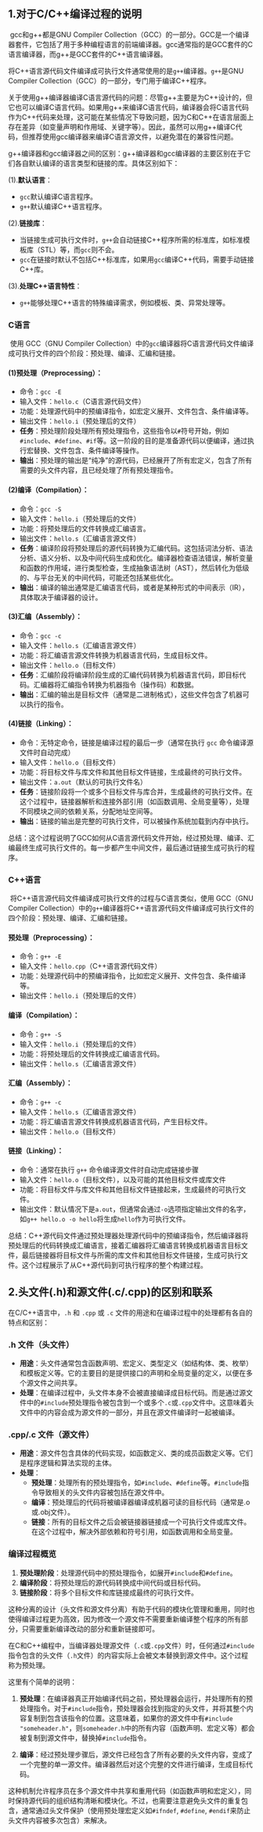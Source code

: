 ## 1.对于C/C++编译过程的说明

​	gcc和g++都是GNU Compiler Collection（GCC）的一部分。GCC是一个编译器套件，它包括了用于多种编程语言的前端编译器。gcc通常指的是GCC套件的C语言编译器，而g++是GCC套件的C++语言编译器。

​	将C++语言源代码文件编译成可执行文件通常使用的是`g++`编译器。`g++`是GNU Compiler Collection（GCC）的一部分，专门用于编译C++程序。

​	关于使用g++编译器编译C语言源代码的问题：尽管g++主要是为C++设计的，但它也可以编译C语言代码。如果用g++来编译C语言代码，编译器会将C语言代码作为C++代码来处理，这可能在某些情况下导致问题，因为C和C++在语言层面上存在差异（如变量声明和作用域、关键字等）。因此，虽然可以用g++编译C代码，但推荐使用gcc编译器来编译C语言源文件，以避免潜在的兼容性问题。

​	g++编译器和gcc编译器之间的区别：g++编译器和gcc编译器的主要区别在于它们各自默认编译的语言类型和链接的库。具体区别如下：

(1).**默认语言**：

- `gcc`默认编译C语言程序。
- `g++`默认编译C++语言程序。

(2).**链接库**：

- 当链接生成可执行文件时，`g++`会自动链接C++程序所需的标准库，如标准模板库（STL）等，而`gcc`则不会。
- `gcc`在链接时默认不包括C++标准库，如果用`gcc`编译C++代码，需要手动链接C++库。

(3).**处理C++语言特性**：

- `g++`能够处理C++语言的特殊编译需求，例如模板、类、异常处理等。



### C语言

​	使用 GCC（GNU Compiler Collection）中的`gcc`编译器将C语言源代码文件编译成可执行文件的四个阶段：预处理、编译、汇编和链接。

#### (1)预处理（Preprocessing）：

- 命令：`gcc -E`
- 输入文件：`hello.c`（C语言源代码文件）
- 功能：处理源代码中的预编译指令，如宏定义展开、文件包含、条件编译等。
- 输出文件：`hello.i`（预处理后的文件）
- **任务**：预处理阶段处理所有预处理指令，这些指令以`#`符号开始，例如`#include`、`#define`、`#if`等。这一阶段的目的是准备源代码以便编译，通过执行宏替换、文件包含、条件编译等操作。
- **输出**：预处理的输出是“纯净”的源代码，已经展开了所有宏定义，包含了所有需要的头文件内容，且已经处理了所有预处理指令。

#### **(2)编译（Compilation）**：

- 命令：`gcc -S`
- 输入文件：`hello.i`（预处理后的文件）
- 功能：将预处理后的文件转换成汇编语言。
- 输出文件：`hello.s`（汇编语言源文件）
- **任务**：编译阶段将预处理后的源代码转换为汇编代码。这包括词法分析、语法分析、语义分析、以及中间代码生成和优化。编译器检查语法错误，解析变量和函数的作用域，进行类型检查，生成抽象语法树（AST），然后转化为低级的、与平台无关的中间代码，可能还包括某些优化。
- **输出**：编译的输出通常是汇编语言代码，或者是某种形式的中间表示（IR），具体取决于编译器的设计。

#### **(3)汇编（Assembly）**：

- 命令：`gcc -c`
- 输入文件：`hello.s`（汇编语言源文件）
- 功能：将汇编语言源文件转换为机器语言代码，生成目标文件。
- 输出文件：`hello.o`（目标文件）
- **任务**：汇编阶段将编译阶段生成的汇编代码转换为机器语言代码，即目标代码。汇编器将汇编指令转换为机器指令（操作码）和数据。
- **输出**：汇编的输出是目标文件（通常是二进制格式），这些文件包含了机器可以执行的指令。

#### **(4)链接（Linking）**：

- 命令：无特定命令，链接是编译过程的最后一步（通常在执行 `gcc` 命令编译源文件时自动完成）
- 输入文件：`hello.o`（目标文件）
- 功能：将目标文件与库文件和其他目标文件链接，生成最终的可执行文件。
- 输出文件：`a.out`（默认的可执行文件名）
- **任务**：链接阶段将一个或多个目标文件与库合并，生成最终的可执行文件。在这个过程中，链接器解析和连接外部引用（如函数调用、全局变量等），处理不同模块之间的依赖关系，分配地址空间等。
- **输出**：链接的输出是完整的可执行文件，可以被操作系统加载到内存中执行。



​	总结：这个过程说明了GCC如何从C语言源代码文件开始，经过预处理、编译、汇编最终生成可执行文件的。每一步都产生中间文件，最后通过链接生成可执行的程序。

### C++语言

​	将C++语言源代码文件编译成可执行文件的过程与C语言类似，使用 GCC（GNU Compiler Collection）中的`g++`编译器将C++语言源代码文件编译成可执行文件的四个阶段：预处理、编译、汇编和链接。

#### **预处理（Preprocessing）**：

- 命令：`g++ -E`
- 输入文件：`hello.cpp`（C++语言源代码文件）
- 功能：处理源代码中的预编译指令，比如宏定义展开、文件包含、条件编译等。
- 输出文件：`hello.i`（预处理后的文件）

#### **编译（Compilation）**：

- 命令：`g++ -S`
- 输入文件：`hello.i`（预处理后的文件）
- 功能：将预处理后的文件转换成汇编语言代码。
- 输出文件：`hello.s`（汇编语言源文件）

#### **汇编（Assembly）**：

- 命令：`g++ -c`
- 输入文件：`hello.s`（汇编语言源文件）
- 功能：将汇编语言源文件转换成机器语言代码，产生目标文件。
- 输出文件：`hello.o`（目标文件）

#### **链接（Linking）**：

- 命令：通常在执行 `g++` 命令编译源文件时自动完成链接步骤
- 输入文件：`hello.o`（目标文件），以及可能的其他目标文件或库文件
- 功能：将目标文件与库文件和其他目标文件链接起来，生成最终的可执行文件。
- 输出文件：默认情况下是`a.out`，但通常会通过`-o`选项指定输出文件的名字，如`g++ hello.o -o hello`将生成`hello`作为可执行文件。

​	总结：C++源代码文件通过预处理器处理源代码中的预编译指令，然后编译器将预处理后的代码转换成汇编语言，接着汇编器将汇编语言转换成机器语言目标文件，最后链接器将目标文件与所需的库文件和其他目标文件链接，生成可执行文件。这个过程展示了从C++源代码到可执行程序的整个构建过程。

## 2.头文件(.h)和源文件(.c/.cpp)的区别和联系

在C/C++语言中，`.h` 和 `.cpp` 或 `.c` 文件的用途和在编译过程中的处理都有各自的特点和区别：

### .h 文件（头文件）

- **用途**：头文件通常包含函数声明、宏定义、类型定义（如结构体、类、枚举）和模板定义等。它的主要目的是提供接口的声明和全局变量的定义，以便在多个源文件之间共享。
- **处理**：在编译过程中，头文件本身不会被直接编译成目标代码。而是通过源文件中的`#include`预处理指令被包含到一个或多个`.c`或`.cpp`文件中。这意味着头文件中的内容会成为源文件的一部分，并且在源文件编译时一起被编译。

### .cpp/.c 文件（源文件）

- **用途**：源文件包含具体的代码实现，如函数定义、类的成员函数定义等。它们是程序逻辑和算法实现的主体。
- **处理**：
  - **预处理**：处理所有的预处理指令，如`#include`、`#define`等。`#include`指令导致相关的头文件内容被包括在源文件中。
  - **编译**：预处理后的代码将被编译器编译成机器可读的目标代码（通常是.o或.obj文件）。
  - **链接**：所有的目标文件之后会被链接器链接成一个可执行文件或库文件。在这个过程中，解决外部依赖和符号引用，如函数调用和全局变量。

### 编译过程概览

1. **预处理阶段**：处理源代码中的预处理指令，如展开`#include`和`#define`。
2. **编译阶段**：将预处理后的源代码转换成中间代码或目标代码。
3. **链接阶段**：将多个目标文件和库链接成最终的可执行文件。

这种分离的设计（头文件和源文件分离）有助于代码的模块化管理和重用，同时也使得编译过程更为高效，因为修改一个源文件不需要重新编译整个程序的所有部分，只需要重新编译改动的部分和重新链接即可。

​	在C和C++编程中，当编译器处理源文件（`.c`或`.cpp`文件）时，任何通过`#include`指令包含的头文件（`.h`文件）的内容实际上会被文本替换到源文件中。这个过程称为预处理。

这里有个简单的说明：

1. **预处理**：在编译器真正开始编译代码之前，预处理器会运行，并处理所有的预处理指令。对于`#include`指令，预处理器会找到指定的头文件，并将其整个内容复制到包含该指令的位置。这意味着，如果你的源文件中有`#include "someheader.h"`，则`someheader.h`中的所有内容（函数声明、宏定义等）都会被复制到源文件中，替换掉`#include`指令。

2. **编译**：经过预处理步骤后，源文件已经包含了所有必要的头文件内容，变成了一个完整的单一源文件。编译器然后对这个完整的文件进行编译，生成目标代码。

这种机制允许程序员在多个源文件中共享和重用代码（如函数声明和宏定义），同时保持源代码的组织结构清晰和模块化。不过，也需要注意避免头文件的重复包含，通常通过头文件保护（使用预处理宏定义如`#ifndef`, `#define`, `#endif`来防止头文件内容被多次包含）来解决。
